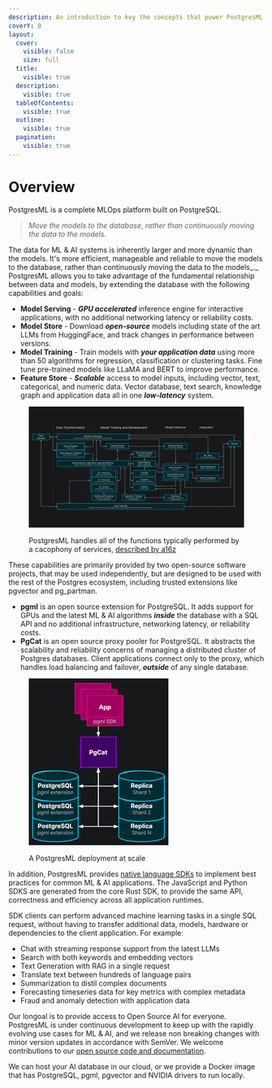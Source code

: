 ```yaml
---
description: An introduction to key the concepts that power PostgresML.
coverY: 0
layout:
  cover:
    visible: false
    size: full
  title:
    visible: true
  description:
    visible: true
  tableOfContents:
    visible: true
  outline:
    visible: true
  pagination:
    visible: true
---
```


# Overview

PostgresML is a complete MLOps platform built on PostgreSQL.&#x20;

> _Move the models to the database_, _rather than continuously moving the data to the models._

The data for ML & AI systems is inherently larger and more dynamic than the models. It's more efficient, manageable and reliable to move the models to the database, rather than continuously moving the data to the models_._ PostgresML allows you to take advantage of the fundamental relationship between data and models, by extending the database with the following capabilities and goals:

* **Model Serving** - _**GPU accelerated**_ inference engine for interactive applications, with no additional networking latency or reliability costs.
* **Model Store** - Download _**open-source**_ models including state of the art LLMs from HuggingFace, and track changes in performance between versions.
* **Model Training** - Train models with _**your application data**_ using more than 50 algorithms for regression, classification or clustering tasks. Fine tune pre-trained models like LLaMA and BERT to improve performance.
* **Feature Store** - _**Scalable**_ access to model inputs, including vector, text, categorical, and numeric data. Vector database, text search, knowledge graph and application data all in one _**low-latency**_ system.&#x20;

<figure><img src=".gitbook/assets/ml_system.svg" alt="Machine Learning Infrastructure (2.0) by a16z"><figcaption><p>PostgresML handles all of the functions typically performed by a cacophony of services, <a href="https://a16z.com/emerging-architectures-for-modern-data-infrastructure/">described by a16z</a></p></figcaption></figure>

These capabilities are primarily provided by two open-source software projects, that may be used independently, but are designed to be used with the rest of the Postgres ecosystem, including trusted extensions like pgvector and pg\_partman.&#x20;

* **pgml** is an open source extension for PostgreSQL. It adds support for GPUs and the latest ML & AI algorithms _**inside**_ the database with a SQL API and no additional infrastructure, networking latency, or reliability costs.
* **PgCat** is an open source proxy pooler for PostgreSQL. It abstracts the scalability and reliability concerns of managing a distributed cluster of Postgres databases. Client applications connect only to the proxy, which handles load balancing and failover, _**outside**_ of any single database.

<figure><img src=".gitbook/assets/architecture.png" alt="PostgresML architectural diagram" width="275"><figcaption><p>A PostgresML deployment at scale</p></figcaption></figure>

In addition, PostgresML provides [native language SDKs](https://github.com/postgresml/postgresml/tree/master/pgml-sdks/pgml) to implement best practices for common ML & AI applications. The JavaScript and Python SDKS are generated from the core Rust SDK, to provide the same API, correctness and efficiency across all application runtimes.&#x20;

SDK clients can perform advanced machine learning tasks in a single SQL request, without having to transfer additional data, models, hardware or dependencies to the client application. For example:

* Chat with streaming response support from the latest LLMs
* Search with both keywords and embedding vectors
* Text Generation with RAG in a single request
* Translate text between hundreds of language pairs
* Summarization to distil complex documents
* Forecasting timeseries data for key metrics with complex metadata
* Fraud and anomaly detection with application data

Our longoal is to provide access to Open Source AI for everyone. PostgresML is under continuous development to keep up with the rapidly evolving use cases for ML & AI, and we release non breaking changes with minor version updates in accordance with SemVer. We welcome contributions to our [open source code and documentation](https://github.com/postgresml).&#x20;

We can host your AI database in our cloud, or we provide a Docker image that has PostgreSQL, pgml, pgvector and NVIDIA drivers to run locally.
